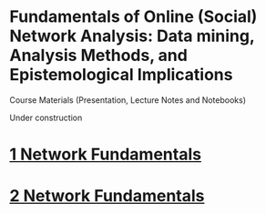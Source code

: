 # Fundamentals of Online (Social) Network Analysis: **Data mining, Analysis Methods, and Epistemological Implications**

Course Materials (Presentation, Lecture Notes and Notebooks)

Under construction

# [1 Network Fundamentals](https://flxvctr.github.io/Fundamentals-of-Online-Social-Network-Analysis/1_Network_Fundamentals)

# [2 Network Fundamentals](https://flxvctr.github.io/Fundamentals-of-Online-Social-Network-Analysis/2_Network_Fundamentals)
